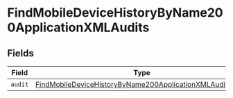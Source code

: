 # FindMobileDeviceHistoryByName200ApplicationXMLAudits


## Fields

| Field                                                                                                                                             | Type                                                                                                                                              | Required                                                                                                                                          | Description                                                                                                                                       |
| ------------------------------------------------------------------------------------------------------------------------------------------------- | ------------------------------------------------------------------------------------------------------------------------------------------------- | ------------------------------------------------------------------------------------------------------------------------------------------------- | ------------------------------------------------------------------------------------------------------------------------------------------------- |
| `audit`                                                                                                                                           | [FindMobileDeviceHistoryByName200ApplicationXMLAuditsAudit](../../models/operations/findmobiledevicehistorybyname200applicationxmlauditsaudit.md) | :heavy_minus_sign:                                                                                                                                | N/A                                                                                                                                               |